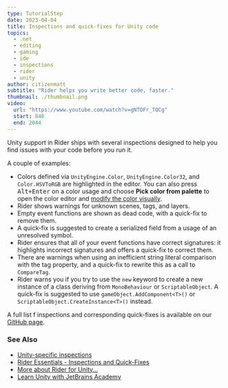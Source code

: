 ```yaml
---
type: TutorialStep
date: 2023-04-04
title: Inspections and quick-fixes for Unity code
topics:
  - .net
  - editing
  - gaming
  - ide
  - inspections
  - rider
  - unity
author: citizenmatt
subtitle: "Rider helps you write better code, faster."
thumbnail: ./thumbnail.png
video:
  url: "https://www.youtube.com/watch?v=gNTOFr_TQCg"
  start: 848
  end: 2044
---
```


Unity support in Rider ships with several inspections designed to help you find issues with your code before you run it.

A couple of examples:

- Colors defined via `UnityEngine.Color`, `UnityEngine.Color32`, and `Color.HSVToRGB` are highlighted in the editor. You can also press <kbd>Alt+Enter</kbd> on a color usage and choose **Pick color from palette** to open the color editor and [modify the color visually](https://www.jetbrains.com/help/rider/Coding_Assistance__Color_Assistance.html).
- Rider shows warnings for unknown scenes, tags, and layers.
- Empty event functions are shown as dead code, with a quick-fix to remove them.
- A quick-fix is suggested to create a serialized field from a usage of an unresolved symbol.
- Rider ensures that all of your event functions have correct signatures: it highlights incorrect signatures and offers a quick-fix to correct them.
- There are warnings when using an inefficient string literal comparison with the tag property, and a quick-fix to rewrite this as a call to `CompareTag`.
- Rider warns you if you try to use the `new` keyword to create a new instance of a class deriving from `MonoBehaviour` or `ScriptableObject`. A quick-fix is suggested to use `gameObject.AddComponent<T>()` or `ScriptableObject.CreateInstance<T>()` instead.

A full list f inspections and corresponding quick-fixes is available on our [GitHub page](https://github.com/JetBrains/resharper-unity/wiki).

### See Also

- [Unity-specific inspections](https://www.jetbrains.com/help/rider/Features_Unity.html#inspections-and-quick-fixes)
- [Rider Essentials - Inspections and Quick-Fixes](https://www.jetbrains.com/dotnet/guide/tutorials/rider-essentials/inspections-quick-fixes/)
- [More about Rider for Unity...](https://www.jetbrains.com/lp/dotnet-unity/)
- [Learn Unity with JetBrains Academy](https://hyperskill.org/tracks/36?utm=rider_guide)
